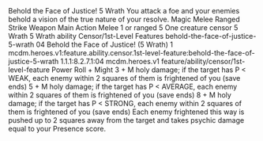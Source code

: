 <ability>
  <name>Behold the Face of Justice!</name>
  <cost>5 Wrath</cost>
  <flavor>You attack a foe and your enemies behold a vision of the true nature of your resolve.</flavor>
  <keywords>
    <keyword>Magic</keyword>
    <keyword>Melee</keyword>
    <keyword>Ranged</keyword>
    <keyword>Strike</keyword>
    <keyword>Weapon</keyword>
  </keywords>
  <type>Main Action</type>
  <distance>Melee 1 or ranged 5</distance>
  <target>One creature</target>
  <metadata>
    <class>censor</class>
    <cost>5 Wrath</cost>
    <cost_amount>5</cost_amount>
    <cost_resource>Wrath</cost_resource>
    <feature_type>ability</feature_type>
    <file_dpath>Censor/1st-Level Features</file_dpath>
    <item_id>behold-the-face-of-justice-5-wrath</item_id>
    <item_index>04</item_index>
    <item_name>Behold the Face of Justice! (5 Wrath)</item_name>
    <level>1</level>
    <scc>mcdm.heroes.v1:feature.ability.censor.1st-level-feature:behold-the-face-of-justice-5-wrath</scc>
    <scdc>1.1.1:8.2.7.1:04</scdc>
    <source>mcdm.heroes.v1</source>
    <type>feature/ability/censor/1st-level-feature</type>
  </metadata>
  <effects>
    <effect type="roll">
      <roll>Power Roll + Might</roll>
      <t1>3 + M holy damage; if the target has P &lt; WEAK, each enemy within 2 squares of them is frightened of you (save ends)</t1>
      <t2>5 + M holy damage; if the target has P &lt; AVERAGE, each enemy within 2 squares of them is frightened of you (save ends)</t2>
      <t3>8 + M holy damage; if the target has P &lt; STRONG, each enemy within 2 squares of them is frightened of you (save ends)</t3>
    </effect>
    <effect type="mundane">Each enemy frightened this way is pushed up to 2 squares away from the target and takes psychic damage equal to your Presence score.</effect>
  </effects>
</ability>
